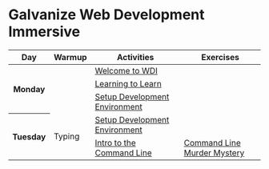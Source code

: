 # Galvanize Web Development Immersive

<!-- BEGIN SCHEDULE -->
<table>
  <thead>
    <tr>
      <th>Day</th>
      <th>Warmup</th>
      <th>Activities</th>
      <th>Exercises</th>
    </tr>
  </thead>
  <tbody>
    <tr>
      <th rowspan="3">Monday</th>
      <td rowspan="3">
      </td>
      <td><a href="https://docs.google.com/presentation/d/154ou9yQJNcVcVehD6vqaKjGbCKhFb2xK85toqniWaa8/edit#slide=id.g108a6e17ae_0_112">Welcome to WDI</a>
      </td>
      <td>
      </td>
    </tr>
    <tr>
      <td><a href="Misc/Learning to Learn.md">Learning to Learn</a>
      </td>
      <td>
      </td>
    </tr>
    <tr>
      <td><a href="Development Environment/README.md">Setup Development Environment</a>
      </td>
      <td>
      </td>
    </tr>
    <tr>
      <th rowspan="2">Tuesday</th>
      <td rowspan="2"><a>Typing</a>
      </td>
      <td><a href="Development Environment/README.md">Setup Development Environment</a>
      </td>
      <td>
      </td>
    </tr>
    <tr>
      <td><a href="Misc/Command Line.md">Intro to the Command Line</a>
      </td>
      <td><a href="https://github.com/ryansobol/clmystery">Command Line Murder Mystery</a>
      </td>
    </tr>
  </tbody>
</table>
<!-- END SCHEDULE -->
